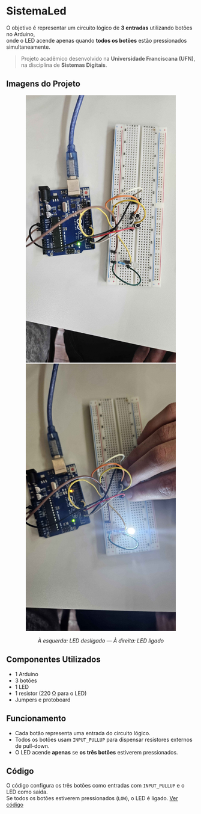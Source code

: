 # SistemaLed

O objetivo é representar um circuito lógico de **3 entradas** utilizando botões no Arduino,  
onde o LED acende apenas quando **todos os botões** estão pressionados simultaneamente.

> Projeto acadêmico desenvolvido na **Universidade Franciscana (UFN)**, na disciplina de **Sistemas Digitais**.  

## Imagens do Projeto

<p align="center">
  <img src="https://github.com/MiguelToller/DigitalSystems-repo/blob/main/SistemaLed/Imagens/LedOff.jpg" alt="LED desligado" width="400"/>
  <img src="https://github.com/MiguelToller/DigitalSystems-repo/blob/main/SistemaLed/Imagens/LedOn.jpg" alt="LED ligado" width="400"/>
</p>

<p align="center">
  <em>À esquerda: LED desligado — À direita: LED ligado</em>
</p>

## Componentes Utilizados
- 1 Arduino
- 3 botões
- 1 LED
- 1 resistor (220 Ω para o LED)
- Jumpers e protoboard

## Funcionamento
- Cada botão representa uma entrada do circuito lógico.
- Todos os botões usam `INPUT_PULLUP` para dispensar resistores externos de pull-down.
- O LED acende **apenas** se **os três botões** estiverem pressionados.

## Código
O código configura os três botões como entradas com `INPUT_PULLUP` e o LED como saída.  
Se todos os botões estiverem pressionados (`LOW`), o LED é ligado. [Ver código](https://github.com/MiguelToller/DigitalSystems-repo/blob/main/SistemaLed/SistemaLed.ino)

